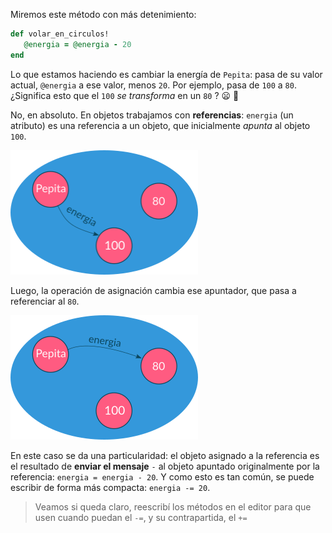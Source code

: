 Miremos este método con más detenimiento: 

```ruby
def volar_en_circulos!
   @energia = @energia - 20
end
```

Lo que estamos haciendo es cambiar la energía de `Pepita`: pasa de su valor actual, `@energia` a ese valor, menos `20`. Por ejemplo, pasa de `100` a `80`. ¿Significa esto que el `100` _se transforma_ en un `80` ? :frowning: :thought_balloon:

No, en absoluto. En objetos trabajamos con **referencias**: `energia` (un atributo) es una referencia a un objeto, que inicialmente _apunta_  al objeto `100`.

<img src="https://raw.githubusercontent.com/MumukiProject/mumuki-guia-ruby-definiendo-objetos-metodos-y-estado/master/assets/pepita-energia-100.png" width="300" />

Luego, la operación de asignación cambia ese apuntador, que pasa a referenciar al `80`.

<img src="https://raw.githubusercontent.com/MumukiProject/mumuki-guia-ruby-definiendo-objetos-metodos-y-estado/master/assets/pepita-energia-80.png" width="300" />

En este caso se da una particularidad: el objeto asignado a la referencia es el resultado de **enviar el mensaje** `-` al objeto apuntado originalmente por la referencia: `energia = energia - 20`. Y como esto es tan común, se puede escribir de forma más compacta: `energia -= 20`.

> Veamos si queda claro, reescribí los métodos en el editor para que usen cuando puedan el `-=`, y su contrapartida, el `+=`
